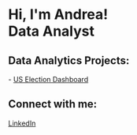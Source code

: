 <h1>Hi, I'm Andrea! <br/><a >Data Analyst</a> 
  
<h2> Data Analytics Projects:</h2>
- <a href="https://github.com/andreallinas/USElectionsDashboard">US Election Dashboard</a>




<h2> Connect with me:</h2>

[LinkedIn](https://www.linkedin.com/in/andreallinas/)

<!--

Here are some ideas to get you started:

- 🔭 I’m currently working on ...
- 🌱 I’m currently learning ...
- 👯 I’m looking to collaborate on ...
- 🤔 I’m looking for help with ...
- 💬 Ask me about ...
- 📫 How to reach me: ...
- 😄 Pronouns: ...
- ⚡ Fun fact: ...
-->
